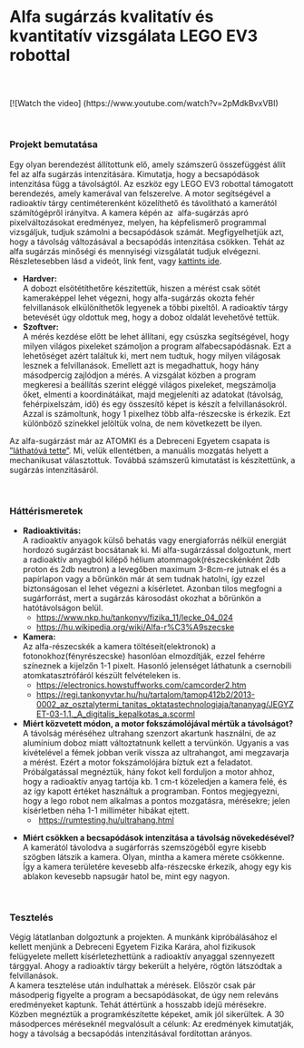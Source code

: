 <h1>Alfa sug&aacute;rz&aacute;s kvalitat&iacute;v &eacute;s kvantitat&iacute;v vizsg&aacute;lata LEGO EV3 robottal</h1>
<h3>&nbsp;</h3>
<p>[![Watch the video] (https://www.youtube.com/watch?v=2pMdkBvxVBI)</p>
<p>&nbsp;</p>
<h3><strong>Projekt bemutat&aacute;sa</strong></h3>
<p>Egy olyan berendez&eacute;st &aacute;ll&iacute;tottunk elő, amely sz&aacute;mszerű &ouml;sszef&uuml;gg&eacute;st &aacute;ll&iacute;t fel az alfa sug&aacute;rz&aacute;s intenzit&aacute;s&aacute;ra. Kimutatja, hogy a becsap&oacute;d&aacute;sok intenzit&aacute;sa f&uuml;gg a t&aacute;vols&aacute;gt&oacute;l. Az eszk&ouml;z egy LEGO EV3 robottal t&aacute;mogatott berendez&eacute;s, amely kamer&aacute;val van felszerelve. A motor seg&iacute;ts&eacute;g&eacute;vel a radioakt&iacute;v t&aacute;rgy centim&eacute;terenk&eacute;nt k&ouml;zel&iacute;thető &eacute;s t&aacute;vol&iacute;that&oacute; a kamer&aacute;t&oacute;l sz&aacute;m&iacute;t&oacute;g&eacute;pről ir&aacute;ny&iacute;tva. A kamera k&eacute;p&eacute;n az&nbsp; alfa-sug&aacute;rz&aacute;s apr&oacute; pixelv&aacute;ltoz&aacute;sokat eredm&eacute;nyez, melyen, ha k&eacute;pfelismerő programmal vizsg&aacute;ljuk, tudjuk sz&aacute;molni a becsap&oacute;d&aacute;sok sz&aacute;m&aacute;t. Megfigyelhetj&uuml;k azt, hogy a t&aacute;vols&aacute;g v&aacute;ltoz&aacute;s&aacute;val a becsap&oacute;d&aacute;s intenzit&aacute;sa cs&ouml;kken. Teh&aacute;t az alfa sug&aacute;rz&aacute;s minős&eacute;gi &eacute;s mennyis&eacute;gi vizsg&aacute;lat&aacute;t tudjuk elv&eacute;gezni. R&eacute;szletesebben l&aacute;sd a vide&oacute;t, link fent, vagy <a href="https://www.youtube.com/watch?v=2pMdkBvxVBI">kattints ide</a>.</p>
<ul>
<li><strong>Hardver: </strong><br /><span style="font-weight: 400;">A dobozt els&ouml;t&eacute;t&iacute;thetőre k&eacute;sz&iacute;tett&uuml;k, hiszen a m&eacute;r&eacute;st csak s&ouml;t&eacute;t kamerak&eacute;ppel lehet v&eacute;gezni, hogy alfa-sug&aacute;rz&aacute;s okozta feh&eacute;r felvillan&aacute;sok elk&uuml;l&ouml;n&iacute;thetők legyenek a t&ouml;bbi pixeltől. A radioakt&iacute;v t&aacute;rgy betev&eacute;s&eacute;t &uacute;gy oldottuk meg, hogy a doboz oldal&aacute;t levehetőv&eacute; tett&uuml;k.</span></li>
<li><strong>Szoftver: </strong><br />A m&eacute;r&eacute;s kezd&eacute;se előtt be lehet &aacute;ll&iacute;tani, egy cs&uacute;szka seg&iacute;ts&eacute;g&eacute;vel, hogy milyen vil&aacute;gos pixeleket sz&aacute;moljon a program alfabecsap&oacute;d&aacute;snak. Ezt a lehetős&eacute;get az&eacute;rt tal&aacute;ltuk ki, mert nem tudtuk, hogy milyen vil&aacute;gosak lesznek a felvillan&aacute;sok. Emellett azt is megadhattuk, hogy h&aacute;ny m&aacute;sodpercig zajl&oacute;djon a m&eacute;r&eacute;s. A vizsg&aacute;lat k&ouml;zben a program megkeresi a be&aacute;ll&iacute;t&aacute;s szerint el&eacute;gg&eacute; vil&aacute;gos pixeleket, megsz&aacute;molja őket, elmenti a koordin&aacute;t&aacute;ikat, majd megjelen&iacute;ti az adatokat (t&aacute;vols&aacute;g, feh&eacute;rpixelsz&aacute;m, idő) &eacute;s egy &ouml;sszes&iacute;tő k&eacute;pet is k&eacute;sz&iacute;t a felvillan&aacute;sokr&oacute;l. Azzal is sz&aacute;moltunk, hogy 1 pixelhez t&ouml;bb alfa-r&eacute;szecske is &eacute;rkezik. Ezt k&uuml;l&ouml;nb&ouml;ző sz&iacute;nekkel jel&ouml;lt&uuml;k volna, de nem k&ouml;vetkezett be ilyen.</li>
</ul>
<p><span style="font-weight: 400;">Az alfa-sug&aacute;rz&aacute;st m&aacute;r az ATOMKI &eacute;s a Debreceni Egyetem csapata is <a href="http://w3.atomki.hu/alfa/alfa_poszter.pdf">&rdquo;l&aacute;that&oacute;v&aacute; tette&rdquo;</a>. Mi, vel&uuml;k ellent&eacute;tben, a manu&aacute;lis mozgat&aacute;s helyett a mechanikusat v&aacute;lasztottuk. Tov&aacute;bb&aacute; sz&aacute;mszerű kimutat&aacute;st is k&eacute;sz&iacute;tett&uuml;nk, a sug&aacute;rz&aacute;s intenzit&aacute;s&aacute;r&oacute;l.</span></p>
<p>&nbsp;</p>
<h3><strong>H&aacute;tt&eacute;rismeretek</strong></h3>
<ul>
<li><strong>Radioaktivit&aacute;s:</strong><br /><span style="font-weight: 400;">A radioakt&iacute;v anyagok k&uuml;lső behat&aacute;s vagy energiaforr&aacute;s n&eacute;lk&uuml;l energi&aacute;t hordoz&oacute; sug&aacute;rz&aacute;st bocs&aacute;tanak ki. Mi alfa-sug&aacute;rz&aacute;ssal dolgoztunk, mert a radioakt&iacute;v anyagb&oacute;l kil&eacute;pő h&eacute;lium atommagok(r&eacute;szecsk&eacute;nk&eacute;nt 2db proton &eacute;s 2db neutron) a levegőben maximum 3-8cm-re jutnak el &eacute;s a pap&iacute;rlapon vagy a bőr&uuml;nk&ouml;n m&aacute;r &aacute;t sem tudnak hatolni, &iacute;gy ezzel biztons&aacute;gosan el lehet v&eacute;gezni a k&iacute;s&eacute;rletet. Azonban tilos megfogni a sug&aacute;rforr&aacute;st, mert a sug&aacute;rz&aacute;s k&aacute;rosod&aacute;st okozhat a bőr&uuml;nk&ouml;n a hat&oacute;t&aacute;vols&aacute;gon bel&uuml;l.</span><br />
<ul>
<li><a href="https://www.nkp.hu/tankonyv/fizika_11/lecke_04_024" rel="nofollow">https://www.nkp.hu/tankonyv/fizika_11/lecke_04_024</a></li>
<li><a href="https://hu.wikipedia.org/wiki/Alfa-r%C3%A9szecske" rel="nofollow">https://hu.wikipedia.org/wiki/Alfa-r%C3%A9szecske</a></li>
</ul>
</li>
<li><strong>Kamera:</strong><br /><span style="font-weight: 400;">Az alfa-r&eacute;szecsk&eacute;k a kamera t&ouml;lt&eacute;seit(elektronok) a fotonokhoz(f&eacute;nyr&eacute;szecske) hasonl&oacute;an elmozd&iacute;tj&aacute;k, ezzel feh&eacute;rre sz&iacute;neznek a kijelzőn 1-1 pixelt. Hasonl&oacute; jelens&eacute;get l&aacute;thatunk a csernobili atomkatasztr&oacute;f&aacute;r&oacute;l k&eacute;sz&uuml;lt felv&eacute;teleken is.</span><br />
<ul>
<li><a href="https://electronics.howstuffworks.com/camcorder2.htm" rel="nofollow">https://electronics.howstuffworks.com/camcorder2.htm</a></li>
<li><a href="https://regi.tankonyvtar.hu/hu/tartalom/tamop412b2/2013-0002_az_osztalytermi_tanitas_oktatastechnologiaja/tananyag/JEGYZET-03-1.1._A_digitalis_kepalkotas_a.scorml" rel="nofollow">https://regi.tankonyvtar.hu/hu/tartalom/tamop412b2/2013-0002_az_osztalytermi_tanitas_oktatastechnologiaja/tananyag/JEGYZET-03-1.1._A_digitalis_kepalkotas_a.scorml</a></li>
</ul>
</li>
<li><strong>Mi&eacute;rt k&ouml;zvetett m&oacute;don, a motor foksz&aacute;mol&oacute;j&aacute;val m&eacute;rt&uuml;k a t&aacute;vols&aacute;got?</strong><br /><span style="font-weight: 400;">A t&aacute;vols&aacute;g m&eacute;r&eacute;s&eacute;hez ultrahang szenzort akartunk haszn&aacute;lni, de az alum&iacute;nium doboz miatt v&aacute;ltoztatnunk kellett a terv&uuml;nk&ouml;n. Ugyanis a vas kiv&eacute;tel&eacute;vel a f&eacute;mek jobban verik vissza az ultrahangot, ami megzavarja a m&eacute;r&eacute;st. Ez&eacute;rt a motor foksz&aacute;mol&oacute;j&aacute;ra b&iacute;ztuk ezt a feladatot. Pr&oacute;b&aacute;lgat&aacute;ssal megn&eacute;zt&uuml;k, h&aacute;ny fokot kell forduljon a motor ahhoz, hogy a radioakt&iacute;v anyag tart&oacute;ja kb. 1 cm-t k&ouml;zeledjen a kamera fel&eacute;, &eacute;s az &iacute;gy kapott &eacute;rt&eacute;ket haszn&aacute;ltuk a programban. Fontos megjegyezni, hogy a lego robot nem alkalmas a pontos mozgat&aacute;sra, m&eacute;r&eacute;sekre; jelen k&iacute;s&eacute;rletben n&eacute;ha 1-1 millim&eacute;ter hib&aacute;kat ejtett.</span><br />
<ul>
<li>&nbsp;<a href="https://rumtesting.hu/ultrahang.html" rel="nofollow">https://rumtesting.hu/ultrahang.html</a><span style="font-weight: 400;"><br /></span></li>
</ul>
</li>
</ul>
<ul>
<li><span style="font-weight: 400;"><span style="font-weight: 400;"><strong>Mi&eacute;rt cs&ouml;kken a becsap&oacute;d&aacute;sok intenzit&aacute;sa a t&aacute;vols&aacute;g n&ouml;veked&eacute;s&eacute;vel?</strong><br /></span></span>A kamer&aacute;t&oacute;l t&aacute;volodva a sug&aacute;rforr&aacute;s szemsz&ouml;g&eacute;ből egyre kisebb sz&ouml;gben l&aacute;tszik a kamera. Olyan, mintha a kamera m&eacute;rete cs&ouml;kkenne. &Iacute;gy a kamera ter&uuml;let&eacute;re kevesebb alfa-r&eacute;szecske &eacute;rkezik, ahogy egy kis ablakon kevesebb napsug&aacute;r hatol be, mint egy nagyon.</li>
</ul>
<p>&nbsp;</p>
<h3><strong>Tesztel&eacute;s</strong></h3>
<p><span style="font-weight: 400;">V&eacute;gig l&aacute;tatlanban dolgoztunk a projekten. A munk&aacute;nk kipr&oacute;b&aacute;l&aacute;s&aacute;hoz el kellett menj&uuml;nk a Debreceni Egyetem Fizika Kar&aacute;ra, ahol fizikusok fel&uuml;gyelete mellett k&iacute;s&eacute;rletezhett&uuml;nk a radioakt&iacute;v anyaggal szennyezett t&aacute;rggyal. Ahogy a radioakt&iacute;v t&aacute;rgy beker&uuml;lt a hely&eacute;re, r&ouml;gt&ouml;n l&aacute;tsz&oacute;dtak a felvillan&aacute;sok. </span><span style="font-weight: 400;"><br /></span><span style="font-weight: 400;">A kamera tesztel&eacute;se ut&aacute;n indulhattak a m&eacute;r&eacute;sek. Elősz&ouml;r csak p&aacute;r m&aacute;sodperig figyelte a program a becsap&oacute;d&aacute;sokat, de &uacute;gy nem relev&aacute;ns eredm&eacute;nyeket kaptunk. Teh&aacute;t &aacute;tt&eacute;rt&uuml;nk a hosszabb idejű m&eacute;r&eacute;sekre. K&ouml;zben megn&eacute;zt&uuml;k a programk&eacute;sz&iacute;tette k&eacute;peket, amik j&oacute;l siker&uuml;ltek. A 30 m&aacute;sodperces m&eacute;r&eacute;sekn&eacute;l megval&oacute;sult a c&eacute;lunk: Az eredm&eacute;nyek kimutatj&aacute;k, hogy a t&aacute;vols&aacute;g a becsap&oacute;d&aacute;s intenzit&aacute;s&aacute;val ford&iacute;tottan ar&aacute;nyos.</span></p>
